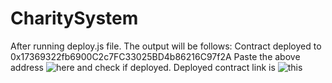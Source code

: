 # CharitySystem
After running deploy.js file.
The output will be follows:
Contract deployed to  0x17369322fb6900C2c7FC33025BD4b86216C97f2A
Paste the above address ![here](https://rinkeby.etherscan.io/) and check if deployed.
Deployed contract link is ![this](https://rinkeby.etherscan.io/address/0x17369322fb6900C2c7FC33025BD4b86216C97f2A) 
